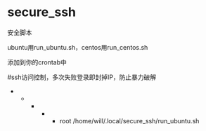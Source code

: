 # secure_ssh
安全脚本

ubuntu用run_ubuntu.sh，centos用run_centos.sh

添加到你的crontab中

#ssh访问控制，多次失败登录即封掉IP，防止暴力破解
* * * * * root /home/will/.local/secure_ssh/run_ubuntu.sh
